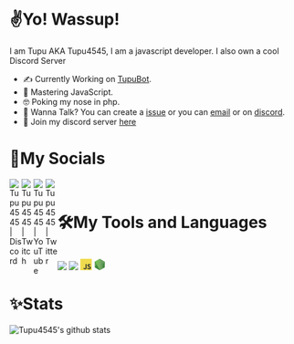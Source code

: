 # ✌Yo! Wassup!

I am Tupu AKA Tupu4545, I am a javascript developer. I also own a cool Discord Server

- ✍ Currently Working on [TupuBot](https://github.com/TupuBot/TupuBot).
- 💪 Mastering JavaScript.
- 🤓 Poking my nose in php.
- 💬 Wanna Talk? You can create a [issue](https://github.com/Tupu4545/Tupu4545/issues) or you can [email](mailto:contact.tupu4545@gmail.com) or on [discord](https://dsc.gg/tupu).
- 🚂 Join my discord server [here](https://dsc.gg/tupu)
# 📱My Socials

<a href="https://dsc.gg/tupu">
  <img align="left" alt="Tupu4545 | Discord" width="21px" src="https://www.flaticon.com/svg/static/icons/svg/2111/2111370.svg">
</a>
<a href="https://www.twitch.tv/tupu4545">
  <img align="left" alt="Tupu4545 | Twitch" width="21px" src="https://www.flaticon.com/svg/static/icons/svg/2111/2111668.svg">
</a>
<a href="https://www.youtube.com/channel/UCqoUhFMW17VmBphkE7C_XSw">
  <img align="left" alt="Tupu4545 | YouTube" width="21px" src="https://www.flaticon.com/svg/static/icons/svg/1384/1384060.svg">
</a>

<a href="https://twitter.com/Tupu4545">
  <img align="left" alt="Tupu4545 | Twitter" width="21px" src="https://raw.githubusercontent.com/BruceMacGary/BruceMacGary/main/assets/twitter.svg">
</a>
<br />

# 🛠My Tools and Languages
<br />
<code><img height="20" src="https://cdn.discordapp.com/attachments/765049600817233931/781425295622012968/visual-studio-code.png"></code>
<code><img height="20" src="https://cdn.discordapp.com/attachments/765049600817233931/781426103742234634/html.png"></code>
<code><img height="20" src="https://raw.githubusercontent.com/github/explore/80688e429a7d4ef2fca1e82350fe8e3517d3494d/topics/javascript/javascript.png"></code>
<code><img height="20" src="https://raw.githubusercontent.com/github/explore/80688e429a7d4ef2fca1e82350fe8e3517d3494d/topics/nodejs/nodejs.png"></code> <br />

# ✨Stats
![Tupu4545's github stats](https://github-readme-stats.vercel.app/api?username=Tupu4545&count_private=true&theme=great-gatsby)<br>


